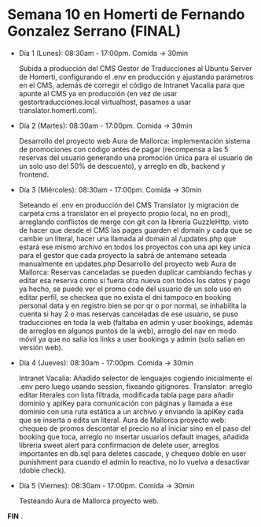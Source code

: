 # Semana 10 en Homerti de Fernando Gonzalez Serrano (FINAL)

- Día 1 (Lunes):
08:30am - 17:00pm.
Comida -> 30min

    Subida a producción del CMS Gestor de Traducciones al Ubuntu Server de Homerti, configurando el .env en producción y ajustando parámetros en el CMS, además de corregir el código de Intranet Vacalia para que apunte al CMS ya en producción (en vez de usar gestortraducciones.local virtualhost, pasamos a usar translator.homerti.com).

- Día 2 (Martes):
08:30am - 17:00pm.
Comida -> 30min

    Desarrollo del proyecto web Aura de Mallorca: implementación sistema de promociones con código antes de pagar (recompensa a las 5 reservas del usuario generando una promoción única para el usuario de un solo uso del 50% de descuento), y arreglo en db, backend y frontend.

- Día 3 (Miércoles):
08:30am - 17:00pm.
Comida -> 30min

    Seteando el .env en producción del CMS Translator (y migración de carpeta cms a translator en el proyecto propio local, no en prod), arreglando conflictos de merge con git con la librería GuzzleHttp, visto de hacer que desde el CMS las pages guarden el domain y cada que se cambie un literal, hacer una llamada al domain al /updates.php que estará ese mismo archivo en todos los proyectos con una api key unica para el gestor que cada proyecto la sabrá de antemano seteada manualmente en updates.php
    Desarrollo del proyecto web Aura de Mallorca:
    Reservas canceladas se pueden duplicar cambiando fechas y editar esa reserva como si fuera otra nueva con todos los datos y pago ya hecho, se puede ver el promo code del usuario de un solo uso en editar perfil, se checkea que no exista el dni tampoco en booking personal data y en registro bien se por qr o por normal, se inhabilita la cuenta si hay 2 o mas reservas canceladas de ese usuario, se puso traducciones en toda la web (faltaba en admin y user bookings, además de arreglos en algunos puntos de la web), arreglo del nav en modo móvil ya que no salía los links a user bookings y admin (solo salían en versión web).

- Día 4 (Jueves):
08:30am - 17:00pm.
Comida -> 30min

    Intranet Vacalia: Añadido selector de lenguajes cogiendo inicialmente el .env pero luego usando session, fixeando gitignores.
    Translator: arreglo editar literales con lista filtrada, modificada tabla page para añadir dominio y apiKey para comunicación con páginas y llamada a ese dominio con una ruta estática a un archivo y enviando la apiKey cada que se inserta o edita un literal.
    Aura de Mallorca proyecto web: chequeo de promos descontar el precio no al iniciar sino en el paso del booking que toca, arreglo no insertar usuarios default images, añadida libreria sweet alert para confirmacion de delete user, arreglos importantes en db.sql para deletes cascade, y chequeo doble en user punishment para cuando el admin lo reactiva, no lo vuelva a desactivar (doble check).

- Día 5 (Viernes):
08:30am - 17:00pm.
Comida -> 30min

    Testeando Aura de Mallorca proyecto web.

**FIN**
.
